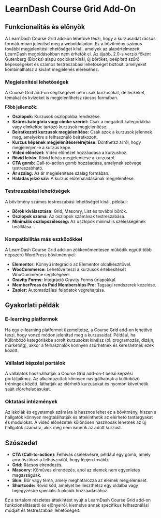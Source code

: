 # LearnDash Course Grid Add-On

## Funkcionalitás és előnyök

A LearnDash Course Grid add-on lehetővé teszi, hogy a kurzusaidat rácsos formátumban jelenítsd meg a weboldaladon. Ez a bővítmény számos további megjelenítési lehetőséget kínál, amelyek az alapértelmezett LearnDash megoldásokban nem érhetők el. Az újabb, 2.0-s verzió főként Gutenberg (Blocks) alapú opciókat kínál, új bőröket, beépített szűrő képességeket és számos testreszabási lehetőséget biztosít, amelyeket kombinálhatsz a kívánt megjelenés eléréséhez.

### Megjelenítési lehetőségek

A Course Grid add-on segítségével nem csak kurzusokat, de leckéket, témákat és kvízeket is megjeleníthetsz rácsos formában.

**Főbb jellemzők:**
- **Oszlopok:** Kurzusok oszlopokba rendezése.
- **Szűrés kategória vagy címke szerint:** Csak a megadott kategóriákba vagy címkékbe tartozó kurzusok megjelenítése.
- **Beiratkozott kurzusok megjelenítése:** Csak azok a kurzusok jelennek meg, amelyekre a felhasználó beiratkozott.
- **Kurzus képének megjelenítése/elrejtése:** Dönthetsz arról, hogy megjelenjen-e a kurzus képe.
- **Videó előnézet:** Videó előnézet hozzáadása a kurzushoz.
- **Rövid leírás:** Rövid leírás megjelenítése a kurzusról.
- **CTA gomb:** Call-to-action gomb hozzáadása, amelynek szövege testreszabható.
- **Ár szalag:** Az ár megjelenítése szalag formában.
- **Haladás jelző sáv:** A kurzus előrehaladásának megjelenítése.

### Testreszabási lehetőségek

A bővítmény számos testreszabási lehetőséget kínál, például:
- **Bőrök kiválasztása:** Grid, Masonry, List és további bőrök.
- **Oszlopok száma:** Az oszlopok számának testreszabása.
- **Minimális oszlopszélesség:** Az oszlopok minimális szélességének beállítása.

### Kompatibilitás más eszközökkel

A LearnDash Course Grid add-on zökkenőmentesen működik együtt több népszerű WordPress bővítménnyel:
- **Elementor:** Könnyű integráció az Elementor oldalkészítővel.
- **WooCommerce:** Lehetővé teszi a kurzusok értékesítését WooCommerce segítségével.
- **Gravity Forms:** Integráció Gravity Forms űrlapokkal.
- **MemberPress és Paid Memberships Pro:** Tagsági rendszerek kezelése.
- **Zapier:** Automatizálási feladatok végrehajtása.

## Gyakorlati példák

### E-learning platformok

Ha egy e-learning platformot üzemeltetsz, a Course Grid add-on lehetővé teszi, hogy vonzó módon jelenítsd meg a kurzusaidat. Például, ha különböző kategóriákba sorolt kurzusokat kínálsz (pl. programozás, dizájn, marketing), akkor a felhasználók könnyen szűrhetnek és kereshetnek ezek között.

### Vállalati képzési portálok

A vállalatok használhatják a Course Grid add-on-t belső képzési portáljaikhoz. Az alkalmazottak könnyen navigálhatnak a különböző tréningek között, láthatják az elérhető kurzusokat és nyomon követhetik saját előrehaladásukat.

### Oktatási intézmények

Az iskolák és egyetemek számára is hasznos lehet ez a bővítmény, hiszen a hallgatók könnyen megtalálhatják és áttekinthetik az elérhető tantárgyakat és modulokat. A videó előnézetek különösen hasznosak lehetnek az új hallgatók számára, akik még nem ismerik az adott kurzust.

## Szószedet

- **CTA (Call-to-action):** Felhívás cselekvésre, például egy gomb, amely arra ösztönzi a felhasználót, hogy lépjen tovább.
- **Grid:** Rácsos elrendezés.
- **Masonry:** Kőműves elrendezés, ahol az elemek nem egyenletes magasságúak.
- **Skin:** Bőr vagy téma, amely meghatározza az elemek megjelenését.
- **Shortcode:** Rövid kód, amelyet beilleszthetsz egy oldalba vagy bejegyzésbe speciális funkciók hozzáadásához.

Ez a tartalom részletes áttekintést nyújt a LearnDash Course Grid add-on funkcionalitásáról és előnyeiről, kiemelve annak specifikus felhasználási módjait és testreszabási lehetőségeit.